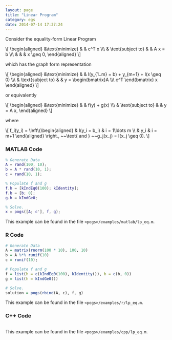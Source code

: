 ```yaml
---
layout: page
title: "Linear Program"
category: egs
date: 2014-07-14 17:37:24
---
```


Consider the equality-form Linear Program

\\[
	\\begin{aligned}
    &\\text{minimize}
    & & c^T x \\\\\\
    & \\text{subject to}
    & & A x = b \\\\\\
    & & & x \\geq 0,
	\\end{aligned}
\\]

which has the graph form representation

\\[
	\\begin{aligned}
    &\\text{minimize}
    & & I(y\_{1..m} = b) + y\_{m+1} + I(x \\geq 0)  \\\\\\
    & \\text{subject to}
    & & y = \\begin{bmatrix}A \\\\\\ c^T \\end{bmatrix} x
	\\end{aligned}
\\]

or equivalently

\\[
	\\begin{aligned}
    &\\text{minimize}
    & & f(y) + g(x)  \\\\\\
    & \\text{subject to}
    & & y = A x,
	\\end{aligned}
\\]

where

\\[
  f_i(y\_i) = \\left\\{\\begin{aligned} & I(y\_i = b\_i) & i = 1\\ldots m \\\\ & y\_i & i = m+1 \\end{aligned} \\right., ~~\\text{ and } ~~g\_j(x\_j) = I(x\_j \\geq 0).
\\]

### MATLAB Code

~~~ matlab
% Generate Data
A = rand(100, 10);
b = A * rand(10, 1);
c = rand(10, 1);

% Populate f and g
f.h = [kIndEq0(100); kIdentity];
f.b = [b; 0];
g.h = kIndGe0;

% Solve.
x = pogs([A; c'], f, g);
~~~

This example can be found in the file `<pogs>/examples/matlab/lp_eq.m`.


### R Code

~~~ r
# Generate Data
A = matrix(rnorm(100 * 10), 100, 10)
b = A %*% runif(10)
c = runif(10);

# Populate f and g
f = list(h = c(kIndEq0(100), kIdentity()), b = c(b, 0))
g = list(h = kIndGe0())

# Solve.
solution = pogs(rbind(A, c), f, g)
~~~

This example can be found in the file `<pogs>/examples/r/lp_eq.m`.


### C++ Code

~~~ cpp

~~~

This example can be found in the file `<pogs>/examples/cpp/lp_eq.m`.

